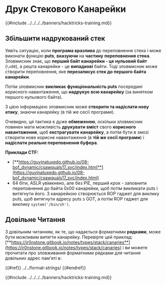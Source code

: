 # Друк Стекового Канарейки

{{#include ../../../../banners/hacktricks-training.md}}

## Збільшити надрукований стек

Уявіть ситуацію, коли **програма вразлива** до переповнення стека і може виконати функцію **puts**, **вказуючи** на **частину** **переповнення стека**. Зловмисник знає, що **перший байт канарейки - це нульовий байт** (`\x00`), а решта канарейки - це **випадкові** байти. Тоді зловмисник може створити переповнення, яке **перезаписує стек до першого байта канарейки**.

Потім зловмисник **викликає функціональність puts** посередині корисного навантаження, що **надрукує всю канарейку** (за винятком першого нульового байта).

З цією інформацією зловмисник може **створити та надіслати нову атаку**, знаючи канарейку (в тій же сесії програми).

Очевидно, ця тактика є дуже **обмеженою**, оскільки зловмисник повинен мати можливість **друкувати** **вміст** свого **корисного навантаження**, щоб **екстрагувати** **канарейку**, а потім бути в змозі створити нове корисне навантаження (в **тій же сесії програми**) і **надіслати** **реальне переповнення буфера**.

**Приклади CTF:**

- [**https://guyinatuxedo.github.io/08-bof_dynamic/csawquals17_svc/index.html**](https://guyinatuxedo.github.io/08-bof_dynamic/csawquals17_svc/index.html)
- 64 біти, ASLR увімкнено, але без PIE, перший крок - заповнити переповнення до байта 0x00 канарейки, щоб потім викликати puts і витягнути його. З канарейкою створюється ROP гаджет для виклику puts, щоб витягнути адресу puts з GOT, а потім ROP гаджет для виклику `system('/bin/sh')`.

## Довільне Читання

З довільним читанням, як те, що надається форматними **рядками**, може бути можливим витягти канарейку. Перевірте цей приклад: [**https://ir0nstone.gitbook.io/notes/types/stack/canaries**](https://ir0nstone.gitbook.io/notes/types/stack/canaries) і ви можете прочитати про зловживання форматними рядками для читання довільних адрес пам'яті в:

{{#ref}}
../../format-strings/
{{#endref}}

{{#include ../../../../banners/hacktricks-training.md}}
